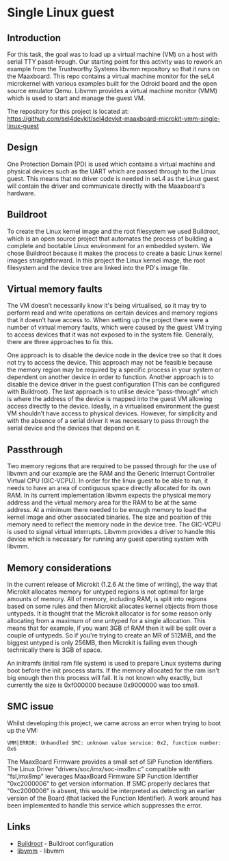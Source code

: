 # Single Linux guest 

## Introduction 

For this task, the goal was to load up a virtual machine (VM) on a host with serial TTY passt-hrough. Our starting point for this activity was to rework an example from the Trustworthy Systems libvmm repository so that it runs on the Maaxboard. This repo contains a virtual machine monitor for the seL4 microkernel with various examples built for the Odroid board and the open source emulator Qemu. Libvmm provides a virtual machine monitor (VMM) which is used to start and manage the guest VM. 

The repository for this project is located at: https://github.com/sel4devkit/sel4devkit-maaxboard-microkit-vmm-single-linux-guest

## Design 

One Protection Domain (PD) is used which contains a virtual machine and physical devices such as the UART which are passed through to the Linux guest. This means that no driver code is needed in seL4 as the Linux guest will contain the driver and communicate directly with the Maaxboard's hardware. 

## Buildroot 
To create the Linux kernel image and the root filesystem we used Buildroot, which is an open source project that automates the process of building a complete and bootable Linux environment for an embedded system. We chose Buildroot because it makes the process to create a basic Linux kernel images straightforward. In this project the Linux kernel image, the root filesystem and the device tree are linked into the PD's image file.

## Virtual memory faults
The VM doesn’t necessarily know it's being virtualised, so it may try to perform read and write operations on certain devices and memory regions that it doesn’t have access to. When setting up the project there were a number of virtual memory faults, which were caused by the guest VM trying to access devices that it was not exposed to in the system file. Generally, there are three approaches to fix this.

One approach is to disable the device node in the device tree so that it does not try to access the device. This approach may not be feasible because the memory region may be required by a specific process in your system or dependent on another device in order to function. Another approach is to disable the device driver in the guest configuration (This can be configured with Buildroot). The last approach is to utilise device “pass-through” which is where the address of the device is mapped into the guest VM allowing access directly to the device. Ideally, in a virtualised environment the guest VM shouldn’t have access to physical devices. However, for simplicity and with the absence of a serial driver it was necessary to pass through the serial device and the devices that depend on it. 

## Passthrough 
Two memory regions that are required to be passed through for the use of libvmm and our example are the RAM and the Generic Interrupt Controller Virtual CPU (GIC-VCPU). In order for the linux guest to be able to run, it needs to have an area of contiguous space directly allocated for its own RAM. In its current implementation libvmm expects the physical memory address and the virtual memory area for the RAM to be at the same address. At a minimum there needed to be enough memory to load the kernel image and other associated binaries. The size and position of this memory need to reflect the memory node in the device tree. The GIC-VCPU is used to signal virtual interrupts. Libvmm provides a driver to handle this device which is necessary for running any guest operating system with libvmm.

## Memory considerations

In the current release of Microkit (1.2.6 At the time of writing), the way that Microkit allocates memory for untyped regions is not optimal for large amounts of memory. All of memory, including RAM, is split into regions based on some rules and then Microkit allocates kernel objects from those untypeds. It is thought that the Microkit allocator is for some reason only allocating from a maximum of one untyped for a single allocation. This means that for example, if you want 3GB of RAM then it will be split over a couple of untypeds. So if you're trying to create an MR of 512MiB, and the biggest untyped is only 256MB, then Microkit is failing even though technically there is 3GB of space.

An initramfs (initial ram file system) is used to prepare Linux systems during boot before the init process starts. If the memory allocated for the ram isn't big enough then this process will fail. It is not known why exactly, but currently the size is 0xf000000 because 0x9000000 was too small.

## SMC issue

Whilst developing this project, we came across an error when trying to boot up the VM:

```VMM|ERROR: Unhandled SMC: unknown value service: 0x2, function number: 0x6```

The MaaxBoard Firmware provides a small set of SiP Function Identifiers. The Linux Driver "drivers/soc/imx/soc-imx8m.c" compatible with "fsl,imx8mp" leverages MaaxBoard Firmware SiP Function Identifier "0xc2000006" to get version information. If SMC properly declares that "0xc2000006" is absent, this would be interpreted as detecting an earlier version of the Board (that lacked the Function Identifier). A work around has been implemented to handle this service which suppresses the error. 

## Links

* [Buildroot](https://github.com/sel4devkit/sel4devkit-maaxboard-linux-guest/blob/main/doc/MANUAL.md) - Buildroot configuration
* [libvmm](https://github.com/libvmm/libvmm) - libvmm
